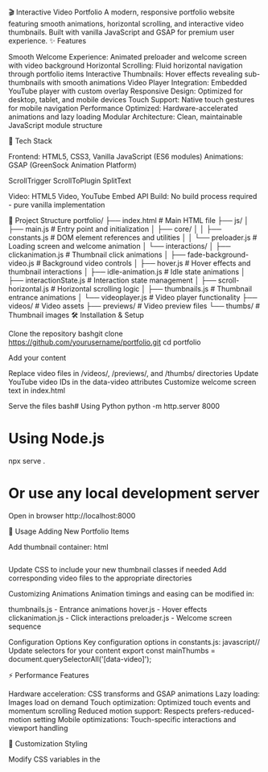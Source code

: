 🎬 Interactive Video Portfolio
A modern, responsive portfolio website featuring smooth animations, horizontal scrolling, and interactive video thumbnails. Built with vanilla JavaScript and GSAP for premium user experience.
✨ Features

Smooth Welcome Experience: Animated preloader and welcome screen with video background
Horizontal Scrolling: Fluid horizontal navigation through portfolio items
Interactive Thumbnails: Hover effects revealing sub-thumbnails with smooth animations
Video Player Integration: Embedded YouTube player with custom overlay
Responsive Design: Optimized for desktop, tablet, and mobile devices
Touch Support: Native touch gestures for mobile navigation
Performance Optimized: Hardware-accelerated animations and lazy loading
Modular Architecture: Clean, maintainable JavaScript module structure

🚀 Tech Stack

Frontend: HTML5, CSS3, Vanilla JavaScript (ES6 modules)
Animations: GSAP (GreenSock Animation Platform)

ScrollTrigger
ScrollToPlugin
SplitText


Video: HTML5 Video, YouTube Embed API
Build: No build process required - pure vanilla implementation

📁 Project Structure
portfolio/
├── index.html                 # Main HTML file
├── js/
│   ├── main.js               # Entry point and initialization
│   ├── core/
│   │   ├── constants.js      # DOM element references and utilities
│   │   └── preloader.js      # Loading screen and welcome animation
│   └── interactions/
│       ├── clickanimation.js    # Thumbnail click animations
│       ├── fade-background-video.js # Background video controls
│       ├── hover.js             # Hover effects and thumbnail interactions
│       ├── idle-animation.js    # Idle state animations
│       ├── interactionState.js  # Interaction state management
│       ├── scroll-horizontal.js # Horizontal scrolling logic
│       ├── thumbnails.js        # Thumbnail entrance animations
│       └── videoplayer.js       # Video player functionality
├── videos/                   # Video assets
├── previews/                # Video preview files
└── thumbs/                  # Thumbnail images
🛠️ Installation & Setup

Clone the repository
bashgit clone https://github.com/yourusername/portfolio.git
cd portfolio

Add your content

Replace video files in /videos/, /previews/, and /thumbs/ directories
Update YouTube video IDs in the data-video attributes
Customize welcome screen text in index.html


Serve the files
bash# Using Python
python -m http.server 8000

# Using Node.js
npx serve .

# Or use any local development server

Open in browser
http://localhost:8000


🎯 Usage
Adding New Portfolio Items

Add thumbnail container:
html<div class="thumb-container">
  <div class="video-thumb1">
    <div class="thumb9" data-video-background="previews/your-video.mp4" data-video="YOUR_YOUTUBE_ID">
      <img src="thumbs/your-thumb.jpg" alt="" loading="lazy">
    </div>
    <!-- Sub-thumbnails -->
    <div class="thumb9-1"><img src="thumbs/sub1.jpg" alt=""></div>
    <div class="thumb9-2"><img src="thumbs/sub2.jpg" alt=""></div>
    <div class="thumb9-3"><img src="thumbs/sub3.jpg" alt=""></div>
    <div class="thumb9-4"><img src="thumbs/sub4.jpg" alt=""></div>
  </div>
</div>

Update CSS to include your new thumbnail classes if needed
Add corresponding video files to the appropriate directories

Customizing Animations
Animation timings and easing can be modified in:

thumbnails.js - Entrance animations
hover.js - Hover effects
clickanimation.js - Click interactions
preloader.js - Welcome screen sequence

Configuration Options
Key configuration options in constants.js:
javascript// Update selectors for your content
export const mainThumbs = document.querySelectorAll('[data-video]');

⚡ Performance Features

Hardware acceleration: CSS transforms and GSAP animations
Lazy loading: Images load on demand
Touch optimization: Optimized touch events and momentum scrolling
Reduced motion support: Respects prefers-reduced-motion setting
Mobile optimizations: Touch-specific interactions and viewport handling

🎨 Customization
Styling

Modify CSS variables in the <style> section of index.html
Adjust animation durations and easing functions
Update color schemes and typography

Animations

Customize GSAP timelines in interaction modules
Adjust stagger timing and animation sequences
Modify hover effects and transitions

Layout

Update thumbnail sizing and spacing
Modify responsive breakpoints
Customize scroll behavior and momentum
